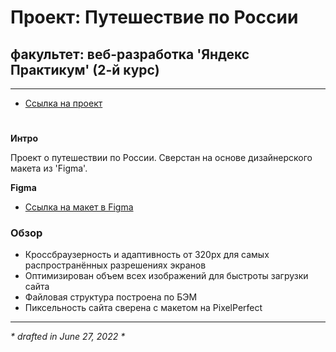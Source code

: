 # Проект: Путешествие по России

## факультет: веб-разработка 'Яндекс Практикум' (2-й курс)

---

- [Ссылка на проект](https://ground-aero.github.io/russian-travel/)

#
**Интро**

Проект о путешествии по России.
Сверстан на основе дизайнерского макета из 'Figma'.

**Figma**

- [Ссылка на макет в Figma](https://www.figma.com/file/5S2WSbEFL6awjVWJ0NWL8Q/Sprint-3_-Russia-_-desktop-%2B-mobile?node-id=63326%3A0)

### Обзор

- Кроссбраузерность и адаптивность от 320px для самых распространённых разрешениях экранов
- Оптимизирован объем всех изображений для быстроты загрузки сайта
- Файловая структура построена по БЭМ
- Пиксельность сайта сверена с макетом на PixelPerfect

---

_* drafted in June 27, 2022 *_
